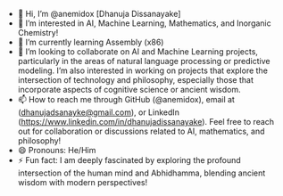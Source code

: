 - 👋 Hi, I’m @anemidox [Dhanuja Dissanayake]
- 👀 I’m interested in AI, Machine Learning, Mathematics, and Inorganic Chemistry!
- 🌱 I’m currently learning Assembly (x86)
- 💞️ I’m looking to collaborate on AI and Machine Learning projects, particularly in the areas of natural language processing or predictive modeling. I’m also         interested in working on projects that explore the intersection of technology and philosophy, especially those that incorporate aspects of cognitive science or ancient wisdom.
- 📫 How to reach me through GitHub (@anemidox), email at (dhanujadsanayke@gmail.com), or LinkedIn (https://www.linkedin.com/in/dhanujadissanayake). Feel free to reach out for    collaboration or discussions related to AI, mathematics, and philosophy!
- 😄 Pronouns: He/Him
- ⚡ Fun fact: I am deeply fascinated by exploring the profound intersection of the human mind and Abhidhamma, blending ancient wisdom with modern perspectives!

<!---
anemidox/anemidox is a ✨ special ✨ repository because its `README.md` (this file) appears on your GitHub profile.
You can click the Preview link to take a look at your changes.
--->
